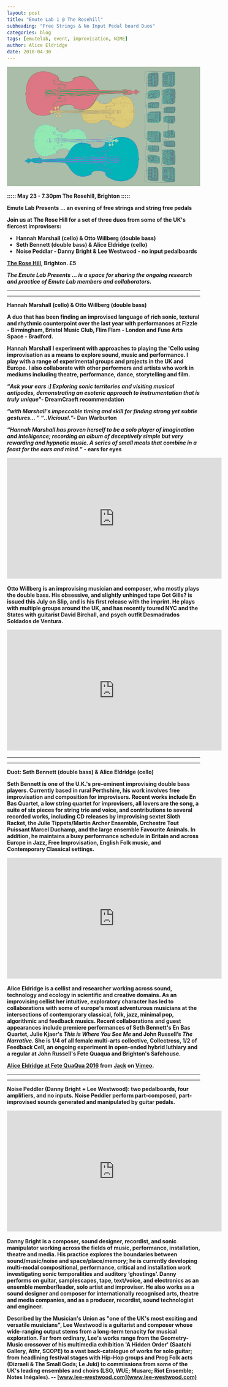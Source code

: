 ```yaml
---
layout: post
title: "Emute Lab 1 @ The Rosehill"
subheading: "Free Strings & No Input Pedal board Duos"
categories: blog
tags: [emutelab, event, improvisation, NIME]
author: Alice Eldridge
date: 2018-04-30
---
```



![EMuTeLab1](/img/emute1_webFlyer_noText_landscape_sm.png)

<b> :::::  May 23 - 7.30pm The Rosehill, Brighton :::::   <b>

<b>Emute Lab Presents ... an evening of free strings and string free pedals</b>

Join us at The Rose Hill for a set of three duos from some of the UK's fiercest improvisers:

- Hannah Marshall (cello) & Otto Willberg (double bass)
- Seth Bennett (double bass) & Alice Eldridge (cello)
- Noise Peddlar - Danny Bright & Lee Westwood - no input pedalboards

<a href="http://www.therosehill.co.uk">The Rose Hill</a>, Brighton. £5

*The Emute Lab Presents ...  is a space for sharing the ongoing research and practice of Emute Lab members and collaborators.*


----
----
<b>Hannah Marshall (cello) & Otto Willberg (double bass)</b>


A duo that has been finding an improvised language of rich sonic, textural and rhythmic counterpoint over the last year with performances at Fizzle - Birmingham, Bristol Music Club, Flim Flam - London and Fuse Arts Space - Bradford.

<b>Hannah Marshall</b>
I experiment with approaches to playing the 'Cello using improvisation as a means to explore sound, music and performance. I play with a range of experimental groups and projects in the UK and Europe. I also collaborate with other performers and artists who work in mediums including theatre, performance, dance, storytelling and film.

“*Ask your ears :] Exploring sonic territories and visiting musical antipodes, demonstrating an esoteric approach to instrumentation that is truly unique*”- DreamCraeft recommendation

“*with Marshall's impeccable timing and skill for finding strong yet subtle gestures...* ” “*..Vicious!.*”- Dan Warburton

“*Hannah Marshall has proven herself to be a solo player of imagination and intelligence; recording an album of deceptively simple but very rewarding and hypnotic music. A series of small meals that combine in a feast for the ears and mind.*” - ears for eyes


<iframe width="560" height="315" src="https://www.youtube.com/embed/je2V2a53RYM" frameborder="0" allow="autoplay; encrypted-media" allowfullscreen></iframe>

<b>Otto Willberg</b> is an improvising musician and composer, who mostly plays the double bass. His obsessive, and slightly unhinged tape Got Gills? is issued this July on Slip, and is his first release with the imprint. He plays with multiple groups around the UK, and has recently toured NYC and the States with guitarist David Birchall, and psych outfit Desmadrados Soldados de Ventura.

<iframe width="560" height="315" src="https://www.youtube.com/embed/GHU2jB5-mak" frameborder="0" allow="autoplay; encrypted-media" allowfullscreen></iframe>

----
----
<b>Duot: Seth Bennett (double bass) & Alice Eldridge (cello)</b>


<b>Seth Bennett</b> is one of the U.K.'s pre-eminent improvising double bass players. Currently based in rural Perthshire, his work involves free improvisation and composition for improvisers. Recent works include En Bas Quartet, a low string quartet for improvisers, all lovers are the song, a suite of six pieces for string trio and voice, and contributions to several recorded works, including CD releases by improvising sextet Sloth Racket, the Julie Tippets/Martin Archer Ensemble, Orchestre Tout Puissant Marcel Duchamp, and the large ensemble Favourite Animals. In addition, he maintains a busy performance schedule in Britain and across Europe in Jazz, Free Improvisation, English Folk music, and Contemporary Classical settings.

<iframe width="560" height="315" src="https://www.youtube.com/embed/gFhNe-YtVm4" frameborder="0" allow="autoplay; encrypted-media" allowfullscreen></iframe>


<b>Alice Eldridge</b> is a cellist and researcher working across sound, technology and ecology in scientific and creative domains. As an improvising cellist her intuitive, exploratory character has led to collaborations with some of europe's most adventurous musicians at the  intersections of contemporary classical, folk, jazz, minimal pop, algorithmic and feedback musics. Recent collaborations and guest appearances include premiere performances of Seth Bennett's En Bas Quartet, Julie Kjaer's *This is Where You See Me* and John Russell’s *The Narrative*. She is 1/4 of all female multi-arts collective, Collectress, 1/2 of Feedback Cell, an ongoing experiment in open-ended hybrid luthiary and a regular at John Russell's Fete Quaqua and Brighton's Safehouse.

<div style="position:relative;"><iframe src="https://player.vimeo.com/video/180304450" style="position:absolute;top:0;left:0;width:100%;height:100%;" frameborder="0" webkitallowfullscreen mozallowfullscreen allowfullscreen></iframe></div><script src="https://player.vimeo.com/api/player.js"></script>
<p><a href="https://vimeo.com/180304450">Alice Eldridge at Fete QuaQua 2016</a> from <a href="https://vimeo.com/user54602909">Jack</a> on <a href="https://vimeo.com">Vimeo</a>.</p>

----
----

<b>Noise Peddler</b> (Danny Bright + Lee Westwood): two pedalboards, four amplifiers, and no inputs. Noise Peddler perform part-composed, part-improvised sounds generated and manipulated by guitar pedals.

<iframe width="560" height="315" src="https://www.youtube.com/embed/vXu1KTFuDdM" frameborder="0" allow="autoplay; encrypted-media" allowfullscreen></iframe>

<b>Danny Bright</b> is a composer, sound designer, recordist, and sonic manipulator working across the fields of music, performance, installation, theatre and media. His practice explores the boundaries between sound/music/noise and space/place/memory; he is currently developing multi-modal compositional, performance, critical and installation work investigating sonic temporalities and auditory ‘ghostings’. Danny performs on guitar, samplescapes, tape, text/voice, and electronics as an ensemble member/leader, solo artist and improviser. He also works as a sound designer and composer for internationally recognised arts, theatre and media companies, and as a producer, recordist, sound technologist and engineer.

Described by the Musician's Union as "one of the UK's most exciting and versatile musicians", <b>Lee Westwood</b> is a guitarist and composer whose wide-ranging output stems from a long-term tenacity for musical exploration. Far from ordinary, Lee's works range from the Geometry-Music crossover of his multimedia exhibition 'A Hidden Order' (Saatchi Gallery, Athr, SCOPE) to a vast back-catalogue of works for solo guitar; from headlining festival stages with Hip-Hop groups and Prog Folk acts (Dizraeli & The Small Gods; Le Juki) to commissions from some of the UK's leading ensembles and choirs (LSO, WUE; Musarc; Riot Ensemble; Notes Inégales). -- [www.lee-westwood.com](www.lee-westwood.com)
